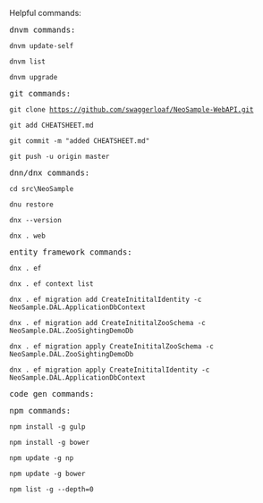 Helpful commands:
<pre>dnvm commands:</pre>

<code>dnvm  update-self</code>

<code>dnvm  list</code>

<code>dnvm  upgrade</code>

<pre>git commands:</pre>

<code>git clone https://github.com/swaggerloaf/NeoSample-WebAPI.git</code>

<code>git add CHEATSHEET.md</code>

<code>git commit -m "added CHEATSHEET.md"</code>

<code>git push -u origin master</code>


<pre>dnn/dnx commands:</pre>

<code>cd src\NeoSample</code>

<code>dnu restore</code>

<code>dnx --version</code>

<code>dnx . web</code>

<pre>entity framework commands:</pre>

<code>dnx . ef</code>

<code>dnx . ef context list</code>

<code>dnx . ef migration add CreateInititalIdentity -c NeoSample.DAL.ApplicationDbContext</code>

<code>dnx . ef migration add CreateInititalZooSchema -c NeoSample.DAL.ZooSightingDemoDb</code>

<code>dnx . ef migration apply CreateInititalZooSchema -c NeoSample.DAL.ZooSightingDemoDb</code>

<code>dnx . ef migration apply CreateInititalIdentity -c NeoSample.DAL.ApplicationDbContext</code>

<pre>code gen commands:</pre>

<pre>npm commands:</pre>

<code>npm install -g gulp</code>

<code>npm install -g bower</code>

<code>npm update -g np</code>

<code>npm update -g bower</code>

<code>npm list -g --depth=0</code>

